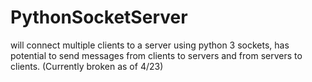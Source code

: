 # PythonSocketServer
will connect multiple clients to a server using python 3 sockets, has potential to send messages from clients to servers and from servers to clients. (Currently broken as of 4/23)
